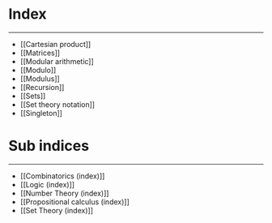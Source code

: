 # Index
---
- [[Cartesian product]]
- [[Matrices]]
- [[Modular arithmetic]]
- [[Modulo]]
- [[Modulus]]
- [[Recursion]]
- [[Sets]]
- [[Set theory notation]]
- [[Singleton]]

# Sub indices
---
- [[Combinatorics (index)]]
- [[Logic (index)]]
- [[Number Theory (index)]]
- [[Propositional calculus (index)]]
- [[Set Theory (index)]]